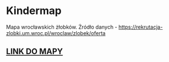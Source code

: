 # Kindermap #

Mapa wrocławskich żłobków. Żródło danych - https://rekrutacja-zlobki.um.wroc.pl/wroclaw/zlobek/oferta

## [LINK DO MAPY](http://umap.openstreetmap.fr/en/map/zobki-wrocaw_647911) ##